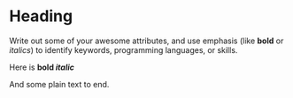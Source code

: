 # Heading

Write out some of your awesome attributes, and use emphasis (like __bold__ or _italics_) to identify keywords, programming languages, or skills. 

Here is **bold *italic***

And some plain text to end.

